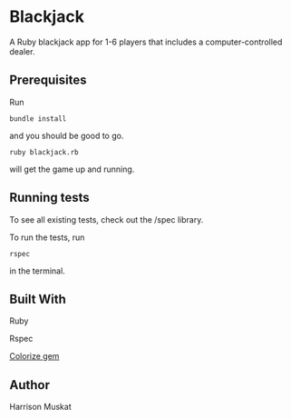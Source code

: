 # Blackjack

A Ruby blackjack app for 1-6 players that includes a computer-controlled dealer.

## Prerequisites

Run 

```
bundle install
```

and you should be good to go.

```
ruby blackjack.rb
```

will get the game up and running.

## Running tests

To see all existing tests, check out the /spec library.

To run the tests, run

```
rspec
```

in the terminal.

## Built With

Ruby

Rspec

[Colorize gem](https://github.com/fazibear/colorize)

## Author

Harrison Muskat

